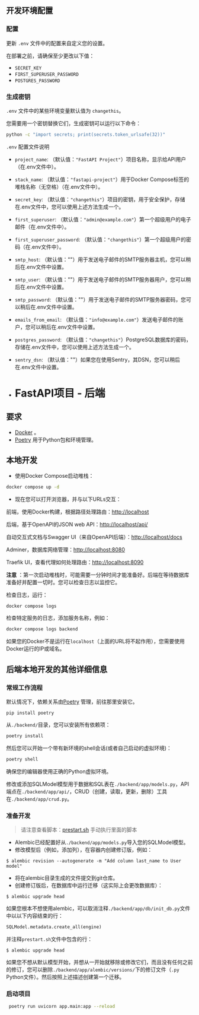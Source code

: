 
## 开发环境配置

### 配置
更新 `.env` 文件中的配置来自定义您的设置。

在部署之前，请确保至少更改以下值： 
- `SECRET_KEY` 
- `FIRST_SUPERUSER_PASSWORD` 
- `POSTGRES_PASSWORD`
### 生成密钥

`.env` 文件中的某些环境变量默认值为 `changethis`。

您需要用一个密钥替换它们，生成密钥可以运行以下命令：

```bash
python -c "import secrets; print(secrets.token_urlsafe(32))"
```


`.env` 配置文件说明

- `project_name`: （默认值：`"FastAPI Project"`）项目名称，显示给API用户（在.env文件中）。 
- `stack_name`: （默认值：`"fastapi-project"`）用于Docker Compose标签的堆栈名称（无空格）（在.env文件中）。 
- `secret_key`: （默认值：`"changethis"`）项目的密钥，用于安全保护，存储在.env文件中，您可以使用上述方法生成一个。 
- `first_superuser`: （默认值：`"admin@example.com"`）第一个超级用户的电子邮件（在.env文件中）。 
- `first_superuser_password`: （默认值：`"changethis"`）第一个超级用户的密码（在.env文件中）。 
- `smtp_host`: （默认值：""）用于发送电子邮件的SMTP服务器主机，您可以稍后在.env文件中设置。 
- `smtp_user`: （默认值：""）用于发送电子邮件的SMTP服务器用户，您可以稍后在.env文件中设置。 
- `smtp_password`: （默认值：""）用于发送电子邮件的SMTP服务器密码，您可以稍后在.env文件中设置。 
- `emails_from_email`: （默认值：`"info@example.com"`）发送电子邮件的账户，您可以稍后在.env文件中设置。 
- `postgres_password`: （默认值：`"changethis"`）PostgreSQL数据库的密码，存储在.env文件中，您可以使用上述方法生成一个。 
- `sentry_dsn`: （默认值：""）如果您在使用Sentry，其DSN，您可以稍后在.env文件中设置。


- # FastAPI项目 - 后端
## 要求 
- [Docker](https://www.docker.com/) 。 
- [Poetry](https://python-poetry.org/)  用于Python包和环境管理。
## 本地开发
- 使用Docker Compose启动堆栈：

```bash
docker compose up -d
```


- 现在您可以打开浏览器，并与以下URLs交互：

前端，使用Docker构建，根据路径处理路由：[http://localhost](http://localhost/) 

后端，基于OpenAPI的JSON web API：[http://localhost/api/](http://localhost/api/) 

自动交互式文档与Swagger UI（来自OpenAPI后端）：[http://localhost/docs](http://localhost/docs) 

Adminer，数据库网络管理：[http://localhost:8080](http://localhost:8080/) 

Traefik UI，查看代理如何处理路由：[http://localhost:8090](http://localhost:8090/) 

**注意** ：第一次启动堆栈时，可能需要一分钟时间才能准备好。后端在等待数据库准备好并配置一切时。您可以检查日志以监控它。

检查日志，运行：

```bash
docker compose logs
```



检查特定服务的日志，添加服务名称，例如：

```bash
docker compose logs backend
```



如果您的Docker不是运行在`localhost`（上面的URL将不起作用），您需要使用Docker运行的IP或域名。
## 后端本地开发的其他详细信息
### 常规工作流程

默认情况下，依赖关系由[Poetry](https://python-poetry.org/) 管理，前往那里安装它。

`pip install poetry`

从`./backend/`目录，您可以安装所有依赖项：

```bash
poetry install
```



然后您可以开始一个带有新环境的shell会话(或者自己启动的虚拟环境)：

```bash
poetry shell
```



确保您的编辑器使用正确的Python虚拟环境。

修改或添加SQLModel模型用于数据和SQL表在`./backend/app/models.py`，API端点在`./backend/app/api/`，CRUD（创建，读取，更新，删除）工具在`./backend/app/crud.py`。

### 准备开发
 > 请注意查看脚本：[prestart.sh](backend/prestart.sh) 手动执行里面的脚本 


- Alembic已经配置好从`./backend/app/models.py`导入您的SQLModel模型。 
- 修改模型后（例如，添加列），在容器内创建修订版，例如：


```console
$ alembic revision --autogenerate -m "Add column last_name to User model"
```

 
- 将在alembic目录生成的文件提交到git仓库。 
- 创建修订版后，在数据库中运行迁移（这实际上会更改数据库）：

```console
$ alembic upgrade head
```



如果您根本不想使用alembic，可以取消注释`./backend/app/db/init_db.py`文件中以以下内容结束的行：

```python
SQLModel.metadata.create_all(engine)
```



并注释`prestart.sh`文件中包含的行：

```console
$ alembic upgrade head
```



如果您不想从默认模型开始，并想从一开始就移除或修改它们，而且没有任何之前的修订，您可以删除`./backend/app/alembic/versions/`下的修订文件（`.py` Python文件）。然后按照上述描述创建第一个迁移。


### 启动项目
```bash
 poetry run uvicorn app.main:app --reload
```